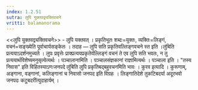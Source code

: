 ```yaml
---
index: 1.2.51
sutra: लुपि युक्तवद्व्यक्तिवचने
vritti: balamanorama
---
```


<<लुपि युक्तवद्व्यक्तिवचने>> - लुपि यक्तवत् । प्रकृतिभूतः शब्दः=युक्तः, व्यक्तिः=लिङ्गं, वचनं=सङ्ख्येति पूर्वाचार्यसङ्केतः । तदाह — लुपि सति प्रकृतिवल्लिङ्गवचने स्त इति ।लु॑बिति प्रत्ययाऽदर्शनमुच्यते । लुपः प्रवृत्तेः प्राक्प्रत्ययप्रकृतेर्यल्लिङ्गं वचनं ते एव लुपि सति भवतः, न तु प्रत्ययार्थविशेष्यमनुसृत्येत्यर्थः । पञ्चालानामिति । पञ्चालसंज्ञकानां राज्ञामित्यर्थः । पञ्चाला इति । "तस्य निवास" इति विहितस्याऽणःजनपदे लु॑बिति लुपि प्रकृतिबद्बहुवचनमिति भावः । कुरव इत्यादि । कुरूणाम्, अङ्गाना, वङ्गानां, कलिङ्गानां च निवासो जनपद इति विग्रहः । लिङ्गातिदेशे तुकटिबदर्या अदूरभवो जनपदः कटुबदरी॑त्युदाहार्यम् ।